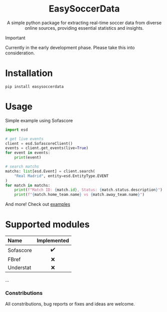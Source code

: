 <h1 align="center">EasySoccerData</h1>
<p align="center">
A simple python package for extracting real-time soccer data from diverse online sources, providing essential statistics and insights.
</p>


> [!IMPORTANT]  
> Currently in the early development phase. Please take this into consideration.

# Installation
```
pip install easysoccerdata
```

# Usage
Simple example using Sofascore
```py
import esd

# get live events
client = esd.SofascoreClient()
events = client.get_events(live=True)
for event in events:
    print(event)

# search matchs
matchs: list[esd.Event] = client.search(
    "Real Madrid", entity=esd.EntityType.EVENT
)
for match in matchs:
    print(f"Match ID: {match.id}, Status: {match.status.description}")
    print(f"{match.home_team.name} vs {match.away_team.name}")
```

And more! Check out [examples](https://github.com/manucabral/EasySoccerData/tree/main/examples)

# Supported modules

| Name | Implemented |
| :---  | :---: |
| Sofascore   | ✔️ |
| FBref    | ❌ |
| Understat | ❌ |
...

### Constributions
All constributions, bug reports or fixes and ideas are welcome.
